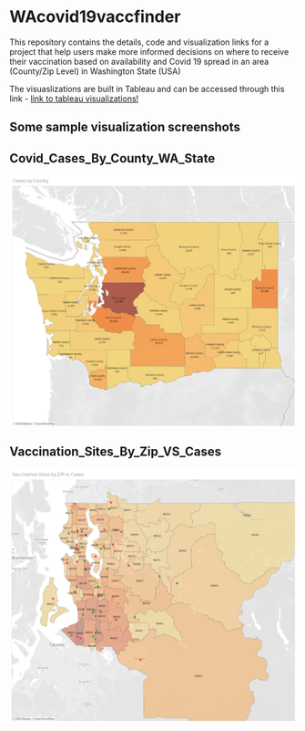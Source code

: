 # WAcovid19vaccfinder
This repository contains the details, code and visualization links for a project that help users make more informed decisions on where to receive their vaccination based on availability and Covid 19 spread in an area (County/Zip Level) in Washington State (USA)

The visuaslizations are built in Tableau and can be accessed through this link - [link to tableau visualizations!](https://public.tableau.com/profile/vaibhav.rao#!/vizhome/IMT563-COVIDVaccination/CasesbyCounty)

## Some sample visualization screenshots

## Covid_Cases_By_County_WA_State

![Covid_Cases_By_County_WA_State](https://github.com/rohan20k/wacovid19vaccfinder/blob/main/Covid_Cases_By_County_WA_State.png?raw=true)

## Vaccination_Sites_By_Zip_VS_Cases

![Vaccination_Sites_By_Zip_VS_Cases](https://github.com/rohan20k/wacovid19vaccfinder/blob/main/Vaccination_Sites_By_Zip_VS_Cases.png?raw=true)


